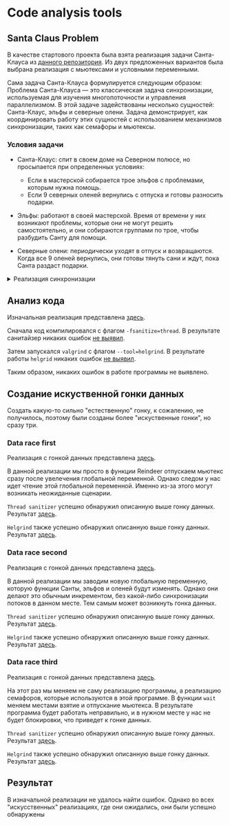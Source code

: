 # Code analysis tools

## Santa Claus Problem
В качестве стартового проекта была взята реализация задачи Санта-Клауса из [данного репозитория](https://github.com/mussaiin/Santa-Claus-Problem). Из двух предложенных вариантов была выбрана реализация с мьютексами и условными переменными.

Сама задача Санта-Клауса формулируется следующим образом: Проблема Санта-Клауса — это классическая задача синхронизации, используемая для изучения многопоточности и управления параллелизмом. В этой задаче задействованы несколько сущностей: Санта-Клаус, эльфы и северные олени. Задача демонстрирует, как координировать работу этих сущностей с использованием механизмов синхронизации, таких как семафоры и мьютексы.

### Условия задачи
- Санта-Клаус: спит в своем доме на Северном полюсе, но просыпается при определенных условиях:
  - Если в мастерской собирается трое эльфов с проблемами, которым нужна помощь.
  - Если 9 северных оленей вернулись с отпуска и готовы разносить подарки.


- Эльфы: работают в своей мастерской. Время от времени у них возникают проблемы, которые они не могут решить самостоятельно, и они собираются группами по трое, чтобы разбудить Санту для помощи.


- Северные олени: периодически уходят в отпуск и возвращаются. Когда все 9 оленей вернулись, они готовы тянуть сани и ждут, пока Санта раздаст подарки.
<details>
<summary>Реализация синхронизации</summary>

Для решения задачи используются примитивы синхронизации, такие как семафоры (реализованные, с помощью мьютексов и условных переменных) и мьютексы. Примерный алгоритм может быть таким:

- Мьютекс для синхронизации состояния Санты: для предотвращения одновременного обращения к Сантен для помощи эльфов и запряжки оленей.

- Семафоры для групп эльфов и оленей:

  - Эльфы: семафор для контроля числа эльфов, которые могут одновременно обращаться за помощью.
  - Олени: семафор для ожидания возвращения всех оленей с отпуска.
</details>

## Анализ кода

Изначальная реализация представлена [здесь](./santa-claus-problem).

Сначала код компилировался с флагом `-fsanitize=thread`. В результате санитайзер никаких ошибок [не выявил](./santa-claus-problem/results/threadsanitizer.txt).

Затем запускался `valgrind` с флагом `--tool=helgrind`. В результате работы `helgrid` никаких ошибок [не выявил](./santa-claus-problem/results/halgrind.jpg).

Таким образом, никаких ошибок в работе программы не выявлено.

## Создание искуственной гонки данных

Создать какую-то сильно "естественную" гонку, к сожалению, не получилось, поэтому были созданы более "искуственные гонки", но сразу три.

### Data race first
Реализация с гонкой данных представлена [здесь](./santa-claus-problem-data-race-first).

В данной реализации мы просто в функции Reindeer отпускаем мьютекс сразу после увелечения глобальной переменной. Однако следом у нас идет чтение этой глобальной переменной. Именно из-за этого могут возникать неожиданные сценарии.

`Thread sanitizer` успешно обнаружил описанную выше гонку данных. Результат [здесь](./santa-claus-problem-data-race-first/results/threadsanitizer.txt).

`Helgrind` также успешно обнаружил описанную выше гонку данных. Результат [здесь](./santa-claus-problem-data-race-first/results/halgrind.jpg).

### Data race second
Реализация с гонкой данных представлена [здесь](./santa-claus-problem-data-race-second).

В данной реализации мы заводим новую глобальную переменную, которую функции Санты, эльфов и оленей будут изменять. Однако они делают это обычным инкрементом, без какой-либо синхронизации потоков в данном месте. Тем самым может возникнуть гонка данных.

`Thread sanitizer` успешно обнаружил описанную выше гонку данных. Результат [здесь](./santa-claus-problem-data-race-second/results/threadsanitizer.txt).

`Helgrind` также успешно обнаружил описанную выше гонку данных. Результат [здесь](./santa-claus-problem-data-race-second/results/halgrind.jpg).

### Data race third
Реализация с гонкой данных представлена [здесь](./santa-claus-problem-data-race-third).

На этот раз мы меняем не саму реализацию программы, а реализацию семафоров, которые используются в этой программе. В функции `wait` меняем местами взятие и отпускание мьютекса. В результате программа будет работать неправильно, и в нужном месте у нас не будет блокировки, что приведет к гонке данных.

`Thread sanitizer` успешно обнаружил описанную выше гонку данных. Результат [здесь](./santa-claus-problem-data-race-third/results/threadsanitizer.txt).

`Helgrind` также успешно обнаружил описанную выше гонку данных. Результат [здесь](./santa-claus-problem-data-race-third/results/halgrind.jpg).

## Результат

В изначальной реализации не удалось найти ошибок. Однако во всех "искусственных" реализациях, где они ожидались, они были успешно обнаружены
